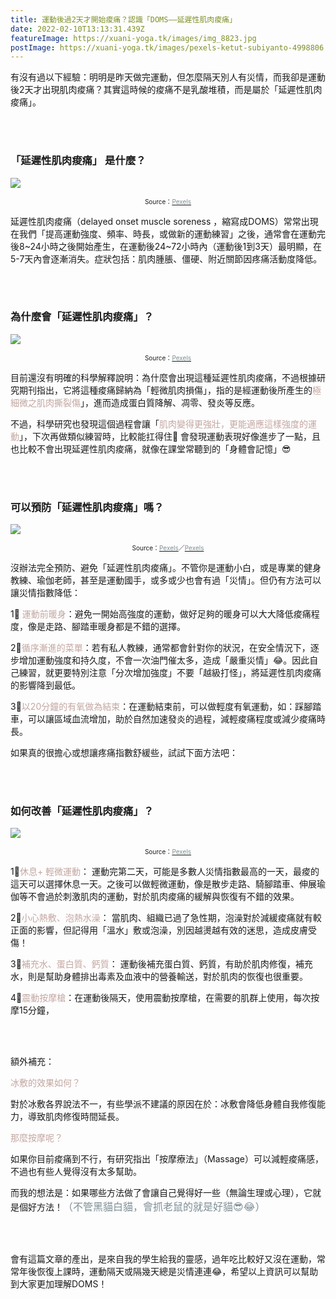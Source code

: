 ```yaml
---
title: 運動後過2天才開始痠痛？認識「DOMS——延遲性肌肉痠痛」
date: 2022-02-10T13:13:31.439Z
featureImage: https://xuani-yoga.tk/images/img_8823.jpg
postImage: https://xuani-yoga.tk/images/pexels-ketut-subiyanto-4998806.jpeg
---
```

有沒有過以下經驗：明明是昨天做完運動，但怎麼隔天別人有災情，而我卻是運動後2天才出現肌肉痠痛？其實這時候的痠痛不是乳酸堆積，而是屬於「延遲性肌肉痠痛」。

<br>

<br>

### 「延遲性肌肉痠痛」 是什麼？

![](https://xuani-yoga.tk/images/pexels-andrea-piacquadio-3757376.jpeg)

<center><font size=1>Source：<a href="https://www.pexels.com/zh-tw/photo/3757376/" target=_blank><font color="#7D8E95">Pexels</font></a></font></center>

延遲性肌肉痠痛（delayed onset muscle soreness ，縮寫成DOMS）常常出現在我們「提高運動強度、頻率、時長，或做新的運動練習」之後，通常會在運動完後8\~24小時之後開始產生，在運動後24\~72小時內（運動後1到3天）最明顯，在5-7天內會逐漸消失。症狀包括：肌肉腫脹、僵硬、附近關節因疼痛活動度降低。

<br>

<br>

### 為什麼會「延遲性肌肉痠痛」？

![](https://xuani-yoga.tk/images/pexels-ketut-subiyanto-4998824.jpeg)

<center><font size=1>Source：<a href="https://www.pexels.com/zh-tw/photo/4998824/" target=_blank><font color="#7D8E95">Pexels</font></a></font></center>

目前還沒有明確的科學解釋說明：為什麼會出現這種延遲性肌肉痠痛，不過根據研究期刊指出，它將這種痠痛歸納為「輕微肌肉損傷」，指的是經運動後所產生的<font color=#C3A6A0>極細微之肌肉撕裂傷</font >」，進而造成蛋白質降解、凋零、發炎等反應。

不過，科學研究也發現這個過程會讓「<font color=#C3A6A0>肌肉變得更強壯，更能適應這樣強度的運動</font >」，下次再做類似練習時，比較能扛得住💪 會發現運動表現好像進步了一點，且也比較不會出現延遲性肌肉痠痛，就像在課堂常聽到的「身體會記憶」😎

<br>

<br>

### 可以預防「延遲性肌肉痠痛」嗎？

![](https://xuani-yoga.tk/images/20220210.jpg)

<center><font size=1>Source：<a href="https://www.pexels.com/zh-tw/photo/3822719/" target=_blank><font color="#7D8E95">Pexels</font></a>／<a href="https://www.pexels.com/zh-tw/photo/3822668/" target=_blank><font color="#7D8E95">Pexels</font></a></font></center>

沒辦法完全預防、避免「延遲性肌肉痠痛」。不管你是運動小白，或是專業的健身教練、瑜伽老師，甚至是運動國手，或多或少也會有過「災情」。但仍有方法可以讓災情指數降低：

1⃣️ <font color=#C3A6A0>運動前暖身</font >：避免一開始高強度的運動，做好足夠的暖身可以大大降低痠痛程度，像是走路、腳踏車暖身都是不錯的選擇。

2⃣️<font color=#C3A6A0>循序漸進的菜單</font >：若有私人教練，通常都會針對你的狀況，在安全情況下，逐步增加運動強度和持久度，不會一次油門催太多，造成「嚴重災情」😂。因此自己練習，就更要特別注意「分次增加強度」不要「越級打怪」，將延遲性肌肉痠痛的影響降到最低。

3⃣️<font color=#C3A6A0>以20分鐘的有氧做為結束</font >：在運動結束前，可以做輕度有氧運動，如：踩腳踏車，可以讓區域血流增加，助於自然加速發炎的過程，減輕痠痛程度或減少痠痛時長。

如果真的很擔心或想讓疼痛指數舒緩些，試試下面方法吧：

<br>

<br>

### 如何改善「延遲性肌肉痠痛」？

![](https://xuani-yoga.tk/images/pexels-cliff-booth-4056723.jpeg)

<center><font size=1>Source：<a href="https://www.pexels.com/zh-tw/photo/4056723/" target=_blank><font color="#7D8E95">Pexels</font></a></font></center>

1⃣️<font color=#C3A6A0>休息+ 輕微運動</font >：
運動完第二天，可能是多數人災情指數最高的一天，最痠的這天可以選擇休息一天。之後可以做輕微運動，像是散步走路、騎腳踏車、伸展瑜伽等不會過於刺激肌肉的運動，對於肌肉痠痛的緩解與恢復有不錯的效果。

2⃣️<font color=#C3A6A0>小心熱敷、泡熱水澡</font >：
當肌肉、組織已過了急性期，泡澡對於減緩痠痛就有較正面的影響，但記得用「溫水」敷或泡澡，別因越燙越有效的迷思，造成皮膚受傷！

3⃣️<font color=#C3A6A0>補充水、蛋白質、鈣質</font >：
運動後補充蛋白質、鈣質，有助於肌肉修復，補充水，則是幫助身體排出毒素及血液中的營養輸送，對於肌肉的恢復也很重要。

4⃣️<font color=#C3A6A0>震動按摩槍</font >：在運動後隔天，使用震動按摩槍，在需要的肌群上使用，每次按摩15分鐘，

<br>

<br>

額外補充：

<font color=#C3A6A0>冰敷的效果如何？</font >

對於冰敷各界說法不一，有些學派不建議的原因在於：冰敷會降低身體自我修復能力，導致肌肉修復時間延長。

<font color=#C3A6A0>那麼按摩呢？</font >

如果你目前痠痛到不行，有研究指出「按摩療法」（Massage）可以減輕痠痛感，不過也有些人覺得沒有太多幫助。



而我的想法是：如果哪些方法做了會讓自己覺得好一些（無論生理或心理），它就是個好方法！<font size="3"><font color="#7D8E95">（不管黑貓白貓，會抓老鼠的就是好貓😎😂）</font></font>

<br>

<br>

會有這篇文章的產出，是來自我的學生給我的靈感，過年吃比較好又沒在運動，常常年後恢復上課時，運動隔天或隔幾天總是災情連連😂，希望以上資訊可以幫助到大家更加理解DOMS！